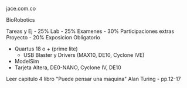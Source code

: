 jace.com.co

BioRobotics

Tareas y Ej - 25%
Lab - 25%
Examenes - 30%
	Participaciones extras
Proyecto - 20%
	Exposicion
	Obligatorio



- Quartus 18 o + (prime lite)
	- USB Blaster y Drivers (MAX10, DE10, Cyclone IVE)
- ModelSim
- Tarjeta Altera, DE0-NANO, Cyclone IV, DE10


Leer capitulo 4 libro "Puede pensar una maquina" Alan Turing - pp.12-17